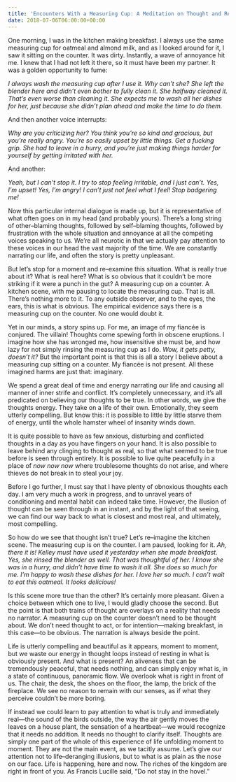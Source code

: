 ```yaml
---
title: 'Encounters With a Measuring Cup: A Meditation on Thought and Reality'
date: 2018-07-06T06:00:00+00:00
---
```

One morning, I was in the kitchen making breakfast. I always use the same measuring cup for oatmeal and almond milk, and as I looked around for it, I saw it sitting on the counter. It was dirty. Instantly, a wave of annoyance hit me. I knew that I had not left it there, so it must have been my partner. It was a golden opportunity to fume:

_I always wash the measuring cup after I use it. Why can’t she? She left the blender here and didn’t even bother to fully clean it. She halfway cleaned it. That&#8217;s even worse than cleaning it. She expects me to wash all her dishes for her, just because she didn&#8217;t plan ahead and make the time to do them._

And then another voice interrupts:

_Why are you criticizing her? You think you’re so kind and gracious, but you’re really angry. You’re so easily upset by little things. Get a fucking grip. She had to leave in a hurry, and you’re just making things harder for yourself by getting irritated with her._

And another:

_Yeah, but I can’t stop it. I try to stop feeling irritable, and I just can’t. Yes, I’m upset! Yes, I’m angry! I can’t just not feel what I feel! Stop badgering me!_

Now this particular internal dialogue is made up, but it is representative of what often goes on in my head (and probably yours). There’s a long string of other–blaming thoughts, followed by self–blaming thoughts, followed by frustration with the whole situation and annoyance at all the competing voices speaking to us. We’re all neurotic in that we actually pay attention to these voices in our head the vast majority of the time. We are constantly narrating our life, and often the story is pretty unpleasant.

But let’s stop for a moment and re–examine this situation. What is really true about it? What is real here? What is so obvious that it couldn’t be more striking if it were a punch in the gut? A measuring cup on a counter. A kitchen scene, with me pausing to locate the measuring cup. That is all. There’s nothing more to it. To any outside observer, and to the eyes, the ears, this is what is obvious. The empirical evidence says there is a measuring cup on the counter. No one would doubt it.

Yet in our minds, a story spins up. For me, an image of my fiancée is conjured. The villain! Thoughts come spewing forth in obscene eruptions. I imagine how she has wronged me, how insensitive she must be, and how lazy for not simply rinsing the measuring cup as I do. _Wow, it gets petty, doesn’t it?_ But the important point is that this is all a story I believe about a measuring cup sitting on a counter. My fiancée is not present. All these imagined harms are just that: imaginary.

We spend a great deal of time and energy narrating our life and causing all manner of inner strife and conflict. It’s completely unnecessary, and it’s all predicated on believing our thoughts to be true. In other words, we give the thoughts energy. They take on a life of their own. Emotionally, they seem utterly compelling. But know this: it is possible to little by little starve them of energy, until the whole hamster wheel of insanity winds down.

It is quite possible to have as few anxious, disturbing and conflicted thoughts in a day as you have fingers on your hand. It is also possible to leave behind any clinging to thought as real, so that what seemed to be true before is seen through entirely. It is possible to live quite peacefully in a place of _now now now_ where troublesome thoughts do not arise, and where thieves do not break in to steal your joy.

Before I go further, I must say that I have plenty of obnoxious thoughts each day. I am very much a work in progress, and to unravel years of conditioning and mental habit can indeed take time. However, the illusion of thought can be seen through in an instant, and by the light of that seeing, we can find our way back to what is closest and most real, and ultimately, most compelling.

So how do we see that thought isn’t true? Let’s re–imagine the kitchen scene. The measuring cup is on the counter. I am paused, looking for it. _Ah, there it is! Kelley must have used it yesterday when she made breakfast. Yes, she rinsed the blender as well. That was thoughtful of her. I know she was in a hurry, and didn’t have time to wash it all. She does so much for me. I’m happy to wash these dishes for her. I love her so much. I can’t wait to eat this oatmeal. It looks delicious!_

Is this scene more true than the other? It’s certainly more pleasant. Given a choice between which one to live, I would gladly choose the second. But the point is that both trains of thought are overlays on a reality that needs no narrator. A measuring cup on the counter doesn’t need to be thought about. We don’t need thought to act, or for intention—making breakfast, in this case—to be obvious. The narration is always beside the point.

Life is utterly compelling and beautiful as it appears, moment to moment, but we waste our energy in thought loops instead of resting in what is obviously present. And what is present? An aliveness that can be tremendously peaceful, that needs nothing, and can simply enjoy what is, in a state of continuous, panoramic flow. We overlook what is right in front of us. The chair, the desk, the shoes on the floor, the lamp, the brick of the fireplace. We see no reason to remain with our senses, as if what they perceive couldn’t be more boring.

If instead we could learn to pay attention to what is truly and immediately real—the sound of the birds outside, the way the air gently moves the leaves on a house plant, the sensation of a heartbeat—we would recognize that it needs no addition. It needs no thought to clarify itself. Thoughts are simply one part of the whole of this experience of life unfolding moment to moment. They are not the main event, as we tacitly assume. Let’s give our attention not to life–deranging illusions, but to what is as plain as the nose on our face. Life is happening, here and now. The riches of the kingdom are right in front of you. As Francis Lucille said, “Do not stay in the hovel.”